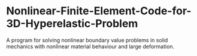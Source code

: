 # Nonlinear-Finite-Element-Code-for-3D-Hyperelastic-Problem
A program for solving nonlinear boundary value problems in solid mechanics with nonlinear material behaviour and large deformation.
